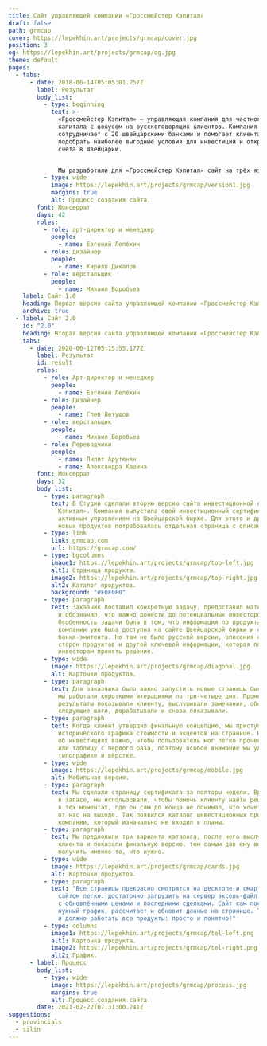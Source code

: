 ```yaml
---
title: Сайт управляющей компании «Гроссмейстер Кэпитал»
draft: false
path: grmcap
cover: https://lepekhin.art/projects/grmcap/cover.jpg
position: 3
og: https://lepekhin.art/projects/grmcap/og.jpg
theme: default
pages:
  - tabs:
      - date: 2018-06-14T05:05:01.757Z
        label: Результат
        body_list:
          - type: beginning
            text: >-
              «Гроссмейстер Кэпитал» — управляющая компания для частного
              капитала с фокусом на русскоговорящих клиентов. Компания
              сотрудничает с 20 швейцарскими банками и помогает клиентам
              подобрать наиболее выгодные условия для инвестиций и открытия
              счета в Швейцарии.


              Мы разработали для «Гроссмейстер Кэпитал» сайт на трёх языках: русском, английском и немецком.
          - type: wide
            image: https://lepekhin.art/projects/grmcap/version1.jpg
            margins: true
            alt: Процесс создания сайта.
        font: Монсеррат
        days: 42
        roles:
          - role: арт-директор и менеджер
            people:
              - name: Евгений Лепёхин
          - role: дизайнер
            people:
              - name: Кирилл Дикалов
          - role: верстальщик
            people:
              - name: Михаил Воробьев
    label: Сайт 1.0
    heading: Первая версия сайта управляющей компании «Гроссмейстер Кэпитал»
    archive: true
  - label: Сайт 2.0
    id: "2.0"
    heading: Вторая версия сайта управляющей компании «Гроссмейстер Кэпитал»
    tabs:
      - date: 2020-06-12T05:15:55.177Z
        label: Результат
        id: result
        roles:
          - role: Арт-директор и менеджер
            people:
              - name: Евгений Лепёхин
          - role: Дизайнер
            people:
              - name: Глеб Летушов
          - role: верстальщик
            people:
              - name: Михаил Воробьев
          - role: Переводчики
            people:
              - name: Лилит Арутюнян
              - name: Александра Кашина
        font: Монсеррат
        days: 32
        body_list:
          - type: paragraph
            text: В Студии сделали вторую версию сайта инвестиционной компании «Гроссмейстер
              Кэпитал». Компания выпустила свой инвестиционный сертификат с
              активным управлением на Швейцарской бирже. Для этого и других
              новых продуктов потребовалась отдельная страница с описанием.
          - type: link
            link: grmcap.com
            url: https://grmcap.com/
          - type: bgcolumns
            image1: https://lepekhin.art/projects/grmcap/top-left.jpg
            alt1: Страница продукта.
            image2: https://lepekhin.art/projects/grmcap/top-right.jpg
            alt2: Каталог продуктов.
            background: "#F0F0F0"
          - type: paragraph
            text: Заказчик поставил конкретную задачу, предоставил материалы для анализа
              и обозначил, что важно донести до потенциальных инвесторов.
              Особенность задачи была в том, что информация по продуктам
              компании уже была доступна на сайте Швейцарской биржи и сайте
              банка-эмитента. Но там не было русской версии, описания сильных
              сторон продуктов и другой ключевой информации, которая помогла бы
              инвесторам принять решение.
          - type: wide
            image: https://lepekhin.art/projects/grmcap/diagonal.jpg
            alt: Карточки продуктов.
          - type: paragraph
            text: Для заказчика было важно запустить новые страницы быстро. Поэтому
              мы работали короткими итерациями по три-четыре дня. Промежуточные
              результаты показывали клиенту, выслушивали замечания, обсуждали
              следующие шаги, дорабатывали и снова показывали.
          - type: paragraph
            text: Когда клиент утвердил финальную концепцию, мы приступили к проработке
              исторического графика стоимости и акцентов на странице. На сайте
              об инвестициях важно, чтобы пользователь мог легко прочесть график
              или таблицу с первого раза, поэтому особое внимание мы уделили
              типографике и вёрстке.
          - type: wide
            image: https://lepekhin.art/projects/grmcap/mobile.jpg
            alt: Мобильная версия.
          - type: paragraph
            text: Мы сделали страницу сертификата за полторы недели. Время, которое осталось
              в запасе, мы использовали, чтобы помочь клиенту найти решения
              в тех моментах, где он сам до конца не понимал, что хочет получить
              от нас на выходе. Так появился каталог инвестиционных продуктов
              компании, который изначально не входил в планы.
          - type: paragraph
            text: Мы предложили три варианта каталога, после чего выслушали пожелания
              клиента и показали финальную версию, тем самым дав ему возможность
              получить именно то, что нужно.
          - type: wide
            image: https://lepekhin.art/projects/grmcap/cards.jpg
            alt: Карточки продуктов.
          - type: paragraph
            text: "Все страницы прекрасно смотрятся на десктопе и смартфонах. Управлять
              сайтом легко: достаточно загрузить на сервер эксель-файл
              с обновлёнными ценами и последними сделками. Сайт сам построит
              нужный график, рассчитает и обновит данные на странице. Только так
              и должно работать все продукты: просто и понятно!"
          - type: columns
            image1: https://lepekhin.art/projects/grmcap/tel-left.png
            alt1: Карточка продукта.
            image2: https://lepekhin.art/projects/grmcap/tel-right.png
            alt2: График.
      - label: Процесс
        body_list:
          - type: wide
            image: https://lepekhin.art/projects/grmcap/process.jpg
            margins: true
            alt: Процесс создания сайта.
        date: 2021-02-22T07:31:00.741Z
suggestions:
  - provincials
  - silin
---
```

